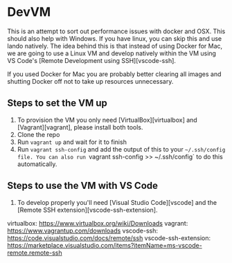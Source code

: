 # DevVM

This is an attempt to sort out performance issues with docker and OSX. This should also help with Windows. If you have linux, you can skip this and use lando natively. The idea behind this is that instead of using Docker for Mac, we are going to use a Linux VM and develop natively within the VM using VS Code's [Remote Development using SSH][vscode-ssh].

If you used Docker for Mac you are probably better clearing all images and shutting Docker off not to take up resources unnecessary.

## Steps to set the VM up

1. To provision the VM you only need [VirtualBox][virtualbox] and [Vagrant][vagrant], please install both tools.
1. Clone the repo
1. Run `vagrant up` and wait for it to finish
1. Run `vagrant ssh-config` and add the output of this to your `~/.ssh/config file. You can also run `vagrant ssh-config >> ~/.ssh/config` to do this automatically.

## Steps to use the VM with VS Code

1. To develop properly you'll need [Visual Studio Code][vscode] and the [Remote SSH extension][vscode-ssh-extension].


virtualbox: https://www.virtualbox.org/wiki/Downloads
vagrant: https://www.vagrantup.com/downloads
vscode-ssh: https://code.visualstudio.com/docs/remote/ssh
vscode-ssh-extension: https://marketplace.visualstudio.com/items?itemName=ms-vscode-remote.remote-ssh
